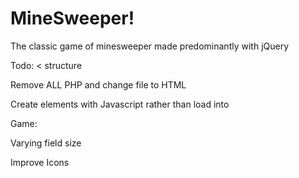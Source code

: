 MineSweeper!
===========
The classic game of minesweeper made predominantly with jQuery

Todo: < structure 

Remove ALL PHP and change file to HTML

Create elements with Javascript rather than load into 



Game:

Varying field size

Improve Icons

